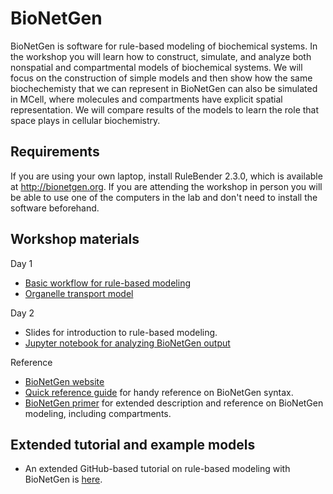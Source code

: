 # BioNetGen

BioNetGen is software for rule-based modeling of biochemical systems. In the workshop you will learn how to construct, simulate, and analyze both nonspatial and compartmental models of biochemical systems. We will focus on the construction of simple models and then show how the same biochechemisty that we can represent in BioNetGen can also be simulated in MCell, where molecules and compartments have explicit spatial representation. We will compare results of the models to learn the role that space plays in cellular biochemistry.

## Requirements

If you are using your own laptop, install RuleBender 2.3.0, which is available at http://bionetgen.org. If you are attending the workshop in person you will be able to use one of the computers in the lab and don't need to install the software beforehand.

## Workshop materials

Day 1
* [Basic workflow for rule-based modeling](https://www.dropbox.com/s/gyjyv7dm0ndpd7p/RBM-workflow.pptx?dl=0)
* [Organelle transport model](organelle_transport.bngl)

Day 2
* Slides for introduction to rule-based modeling.
* [Jupyter notebook for analyzing BioNetGen output](Workshop2019_Notebook.ipynb)

Reference
* [BioNetGen website](http://bionetgen.org)
* [Quick reference guide](https://drive.google.com/file/d/0B2lPm2_GUE01X3ZaamZxUl80NTA/edit) for handy reference on BioNetGen syntax.
* [BioNetGen primer](https://www.dropbox.com/s/rm0535pgom2zr6i/Sekar-RuleBasedPrimer-2012.pdf?dl=0) for extended description and reference on BioNetGen modeling, including compartments.

## Extended tutorial and example models

* An extended GitHub-based tutorial on rule-based modeling with BioNetGen is [here](https://github.com/RuleWorld/BNGTutorial/blob/master/README.md).

